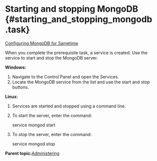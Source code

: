 # Starting and stopping MongoDB {#starting_and_stopping_mongodb .task}

[Configuring MongoDB for Sametime](t_configure_mongodb.md)

When you complete the prerequisite task, a service is created. Use the service to start and stop the MongoDB server.

**Windows:**

1.  Navigate to the Control Panel and open the Services.
2.  Locate the MongoDB service from the list and use the start and stop buttons.

**Linux:**

1.  Services are started and stopped using a command line.
2.  To start the server, enter the command:

    service mongod start

3.  To stop the server, enter the command:

    service mongod stop


**Parent topic:**[Administering](administering.md)

